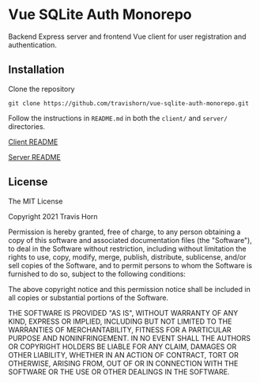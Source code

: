 # Vue SQLite Auth Monorepo

Backend Express server and frontend Vue client for user registration and authentication.

## Installation

Clone the repository

```
git clone https://github.com/travishorn/vue-sqlite-auth-monorepo.git
```

Follow the instructions in `README.md` in both the `client/` and `server/` directories.

[Client README](https://github.com/travishorn/vue-sqlite-auth-monorepo/tree/master/client/README.md)

[Server README](https://github.com/travishorn/vue-sqlite-auth-monorepo/tree/master/server/README.md)

## License

The MIT License

Copyright 2021 Travis Horn

Permission is hereby granted, free of charge, to any person obtaining a copy of this software and associated documentation files (the "Software"), to deal in the Software without restriction, including without limitation the rights to use, copy, modify, merge, publish, distribute, sublicense, and/or sell copies of the Software, and to permit persons to whom the Software is furnished to do so, subject to the following conditions:

The above copyright notice and this permission notice shall be included in all copies or substantial portions of the Software.

THE SOFTWARE IS PROVIDED "AS IS", WITHOUT WARRANTY OF ANY KIND, EXPRESS OR IMPLIED, INCLUDING BUT NOT LIMITED TO THE WARRANTIES OF MERCHANTABILITY, FITNESS FOR A PARTICULAR PURPOSE AND NONINFRINGEMENT. IN NO EVENT SHALL THE AUTHORS OR COPYRIGHT HOLDERS BE LIABLE FOR ANY CLAIM, DAMAGES OR OTHER LIABILITY, WHETHER IN AN ACTION OF CONTRACT, TORT OR OTHERWISE, ARISING FROM, OUT OF OR IN CONNECTION WITH THE SOFTWARE OR THE USE OR OTHER DEALINGS IN THE SOFTWARE.
